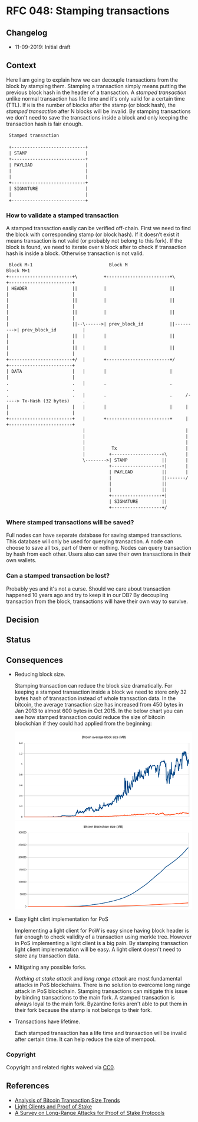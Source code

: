 # RFC 048: Stamping transactions

## Changelog

* 11-09-2019: Initial draft

## Context

Here I am going to explain how we can decouple transactions from the block by stamping them.
Stamping a transaction simply means putting the previous block hash in the header of a transaction.
A *stamped transaction* unlike normal transaction has life time and it's only valid for a certain time (TTL).
If `N` is the number of blocks after the stamp (or block hash), the *stamped transaction* after N blocks will be invalid.
By stamping transactions we don't need to save the transactions inside a block and only keeping the transaction hash is fair enough.

```
 Stamped transaction

 +----------------------------+
 | STAMP                      |
 +----------------------------+
 | PAYLOAD                    |
 |                            |
 |                            |
 +----------------------------+
 | SIGNATURE                  |
 |                            |
 +----------------------------+
```

### How to validate a stamped transaction

A stamped transaction easily can be verified off-chain.
First we need to find the block with corresponding stamp (or block hash).
If it doesn’t exist it means transaction is not valid (or probably not belong to this fork).
If the block is found, we need to iterate over `N` block after to check if transaction hash is inside a block. Otherwise transaction is not valid.

```
 Block M-1                             Block M                               Block M+1
+------------------------+\          +------------------------+\          +------------------------+
| HEADER                 ||          |                        ||          |                        |
|                        ||          |                        ||          |                        |
|                        ||          |                        ||          |                        |
|                        ||--\------>| prev_block_id          ||--------->| prev_block_id          |
|                        ||  |       |                        ||          |                        |
|                        ||  |       |                        ||          |                        |
+------------------------+/  |       +------------------------+/          +------------------------+
| DATA                   |   |       |                        |           |                        |
.                        .   |       .                        .           .                        .
.                        .   |       .                        .     /-----> Tx-Hash (32 bytes)     .
|                        |   |       |                        |     |     |                        |
+------------------------+   |       +------------------------+     |     +------------------------+
                             |                                      |
                             |                                      |
                             |                                      |
                             |          Tx                          |
                             |         +-------------------+\       |
                             \-------->| STAMP             ||       |
                                       +-------------------+|       |
                                       | PAYLOAD           ||       |
                                       |                   ||-------/
                                       |                   ||
                                       |                   ||
                                       +-------------------+|
                                       | SIGNATURE         ||
                                       +-------------------+/
```

### Where stamped transactions will be saved?

Full nodes can have separate database for saving stamped transactions.
This database will only be used for querying transaction. A node can choose to save all txs, part of them or nothing.
Nodes can query transaction by hash from each other. Users also can save their own transactions in their own wallets.


### Can a stamped transaction be lost?

Probably yes and it's not a curse. Should we care about transaction happened 10 years ago and try to keep it in our DB?
By decoupling transaction from the block, transactions will have their own way to survive.


## Decision

## Status

## Consequences

* Reducing block size.

  Stamping transaction can reduce the block size dramatically. For keeping a stamped transaction inside a block we need to store only 32 bytes hash of transaction instead of whole transaction data. In the bitcoin, the average transaction size has increased from 450 bytes in Jan 2013 to almost 600 bytes in Oct 2015. In the below chart you can see how stamped transaction could reduce the size of bitcoin blockchian if they could had applied from the beginning:

  ![Bitcoin average block size](img/btc-block-size.png)
  ![Bitcoin blockchain size](img/btc-blockchain-size.png)

* Easy light clint implementation for PoS

  Implementing a light client for PoW is easy since having block header is fair enough to check validity of a transaction using merkle tree.
  However in PoS implementing a light client is a big pain. By stamping transaction light client implementation will be easy. A light client doesn't need to store any transaction data.


* Mitigating any possible forks.

  *Nothing at stake attack* and *long range attack* are most fundamental attacks in PoS blockchains. There is no solution to overcome long range attack in PoS   blockchain. Stamping transactions can mitigate this issue by binding transactions to the main fork. A stamped transaction is always loyal to the main fork. Byzantine forks aren't able to put them in their fork because the stamp is not belongs to their fork.

* Transactions have lifetime.

  Each stamped transaction has a life time and transaction will be invalid after certain time. It can help reduce the size of mempool.


### Copyright

Copyright and related rights waived via [CC0](https://creativecommons.org/publicdomain/zero/1.0/).


## References
* [Analysis of Bitcoin Transaction Size Trends](https://tradeblock.com/blog/analysis-of-bitcoin-transaction-size-trends)
* [Light Clients and Proof of Stake](https://blog.ethereum.org/2015/01/10/light-clients-proof-stake/)
* [A Survey on Long-Range Attacks for Proof of Stake Protocols](https://ieeexplore.ieee.org/stamp/stamp.jsp?arnumber=8653269)
